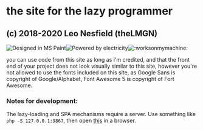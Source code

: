 # the site for the lazy programmer
## (c) 2018-2020 Leo Nesfield (theLMGN)

![Designed in MS Paint](https://forthebadge.com/images/badges/designed-in-ms-paint.svg)![Powered by electricity](https://forthebadge.com/images/badges/powered-by-electricity.svg)![:worksonmymachine:](https://forthebadge.com/images/badges/60-percent-of-the-time-works-every-time.svg) 



you can use code from this site as long as i'm credited, and that the front end of your project does not look visually similar to this site, however you're not allowed to use the fonts included on this site, as Google Sans is copyright of Google/Alphabet, Font Awesome 5 is copyright of Fort Awesome.

### Notes for development:

The lazy-loading and SPA mechanisms require a server. Use something like `php -S 127.0.0.1:9867`, then open [this](http://127.0.0.1:9867) in a browser.